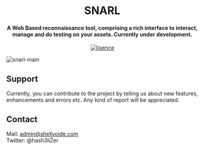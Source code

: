 <h1 align="center">    
    SNARL
</h1>
<h4 align="center"> A Web Based reconnaissance tool, comprising a rich interface to interact, manage and do testing on your assets. Currently under development. </h4>
<p align="center">
    <a href="https://www.gnu.org/licenses/gpl-3.0" target="_blank"><img src="https://img.shields.io/badge/License-GPLv3-blue.svg" alt="lisence" /></a>
</p>

![snarl-main](https://user-images.githubusercontent.com/29171692/64060757-7d827c00-cbea-11e9-996f-bdd148735636.png)

## Support

Currently, you can contribute to the project by telling us about new features, enhancements and errors etc. Any kind of report will be appreciated. 

## Contact
Mail: admin@shellvoide.com<br>
Twitter: @hash3liZer<br>
